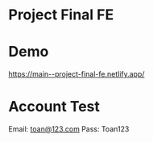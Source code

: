 # Project Final FE
# Demo
https://main--project-final-fe.netlify.app/
# Account Test
Email: toan@123.com
Pass: Toan123

